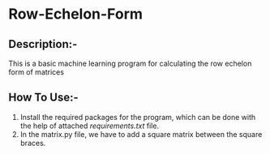 # Row-Echelon-Form
## Description:-
  This is a basic machine learning program for calculating the row echelon form of matrices
  
## How To Use:-
1. Install the required packages for the program, which can be done with the help of attached _requirements.txt_ file.
2. In the matrix.py file, we have to add a square matrix between the square braces.
